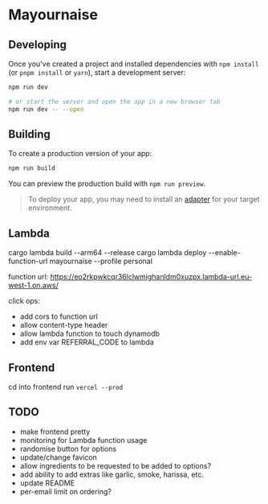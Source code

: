 # Mayournaise

## Developing

Once you've created a project and installed dependencies with `npm install` (or `pnpm install` or `yarn`), start a development server:

```bash
npm run dev

# or start the server and open the app in a new browser tab
npm run dev -- --open
```

## Building

To create a production version of your app:

```bash
npm run build
```

You can preview the production build with `npm run preview`.

> To deploy your app, you may need to install an [adapter](https://kit.svelte.dev/docs/adapters) for your target environment.


## Lambda

cargo lambda build --arm64 --release
cargo lambda deploy --enable-function-url mayournaise --profile personal


function url: https://eo2rkpwkcqr36lclwmighanldm0xuzpx.lambda-url.eu-west-1.on.aws/

click ops:
 - add cors to function url
 - allow content-type header
 - allow lambda function to touch dynamodb
 - add env var REFERRAL_CODE to lambda


## Frontend

cd into frontend
run `vercel --prod`

## TODO
- make frontend pretty
- monitoring for Lambda function usage
- randomise button for options
- update/change favicon
- allow ingredients to be requested to be added to options?
- add ability to add extras like garlic, smoke, harissa, etc.
- update README
- per-email limit on ordering?
